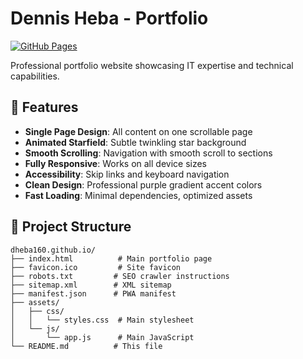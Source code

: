 # Dennis Heba - Portfolio

[![GitHub Pages](https://img.shields.io/badge/Hosted%20on-GitHub%20Pages-blue)](https://dheba160.github.io)

Professional portfolio website showcasing IT expertise and technical capabilities.

## 🌟 Features

- **Single Page Design**: All content on one scrollable page
- **Animated Starfield**: Subtle twinkling star background
- **Smooth Scrolling**: Navigation with smooth scroll to sections
- **Fully Responsive**: Works on all device sizes
- **Accessibility**: Skip links and keyboard navigation
- **Clean Design**: Professional purple gradient accent colors
- **Fast Loading**: Minimal dependencies, optimized assets

## 📁 Project Structure

```
dheba160.github.io/
├── index.html          # Main portfolio page
├── favicon.ico         # Site favicon
├── robots.txt         # SEO crawler instructions
├── sitemap.xml        # XML sitemap
├── manifest.json      # PWA manifest
├── assets/
│   ├── css/
│   │   └── styles.css  # Main stylesheet
│   └── js/
│       └── app.js      # Main JavaScript
└── README.md          # This file
```

